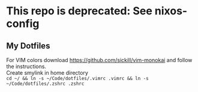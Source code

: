 # This repo is deprecated: See nixos-config

## My Dotfiles

For VIM colors download <https://github.com/sickill/vim-monokai> and follow the instructions.  
Create smylink in home directory  
```cd ~/ && ln -s ~/Code/dotfiles/.vimrc .vimrc && ln -s ~/Code/dotfiles/.zshrc .zshrc```
